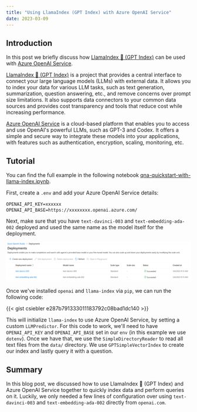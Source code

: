 ```yaml
---
title: "Using LlamaIndex (GPT Index) with Azure OpenAI Service"
date: 2023-03-09
---
```

## Introduction

In this post we briefly discuss how [LlamaIndex 🦙 (GPT Index)](https://gpt-index.readthedocs.io/en/latest/index.html) can be used with [Azure OpenAI Service](https://azure.microsoft.com/en-us/products/cognitive-services/openai-service).

[LlamaIndex 🦙 (GPT Index)](https://gpt-index.readthedocs.io/en/latest/index.html) is a project that provides a central interface to connect your large language models (LLMs) with external data. It allows you to index your data for various LLM tasks, such as text generation, summarization, question answering, etc., and remove concerns over prompt size limitations. It also supports data connectors to your common data sources and provides cost transparency and tools that reduce cost while increasing performance.

[Azure OpenAI Service](https://azure.microsoft.com/en-us/products/cognitive-services/openai-service) is a cloud-based platform that enables you to access and use OpenAI's powerful LLMs, such as GPT-3 and Codex. It offers a simple and secure way to integrate these models into your applications, with features such as authentication, encryption, scaling, monitoring, etc.

## Tutorial

You can find the full example in the following notebook [qna-quickstart-with-llama-index.ipynb](https://github.com/csiebler/azure-openai-service-workshop/blob/main/qna-quickstart-with-gpt-index/qna-quickstart-with-llama-index.ipynb).

First, create a `.env` and add your Azure OpenAI Service details:

```
OPENAI_API_KEY=xxxxxx
OPENAI_API_BASE=https://xxxxxxxx.openai.azure.com/
```

Next, make sure that you have `text-davinci-003` and `text-embedding-ada-002` deployed and used the same name as the model itself for the deployment.

![Azure OpenAI Service Model Deployments](/images/openai_model_deployments.png "Azure OpenAI Service Model Deployments")

Once we've installed `openai` and `llama-index` via `pip`, we can run the following code:

{{< gist csiebler e287b791333011183792c08bad1dc140 >}}

This will initialize `llama-index` to use Azure OpenAI Service, by setting a custom `LLMPredictor`. For this code to work, we'll need to have `OPENAI_API_KEY` and `OPENAI_API_BASE` set in our `env` (in this example we use `dotenv`). Once we have that, we use the `SimpleDirectoryReader` to read all text files from the `data/` directory.  We use `GPTSimpleVectorIndex` to create our index and lastly query it with a question.

## Summary

In this blog post, we discussed how to use LlamaIndex 🦙 (GPT Index) and Azure OpenAI Service together to quickly index data and perform queries on it. Luckily, we only needed a few lines of configuration over using `text-davinci-003` and `text-embedding-ada-002` directly from `openai.com`.
